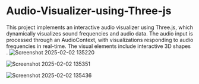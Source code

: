 # Audio-Visualizer-using-Three-js
This project implements an interactive audio visualizer using Three.js, which dynamically visualizes sound frequencies and audio data. The audio input is processed through an AudioContext, with visualizations responding to audio frequencies in real-time. The visual elements include interactive 3D shapes .
![Screenshot 2025-02-02 135220](https://github.com/user-attachments/assets/b93175fb-27cd-4690-b2f8-98b4ec4a578f)









![Screenshot 2025-02-02 135351](https://github.com/user-attachments/assets/95df3ac5-4212-4ba3-85fe-25fd97393396)











![Screenshot 2025-02-02 135436](https://github.com/user-attachments/assets/a08c238a-dff2-4671-b774-a426d62cbde8)


